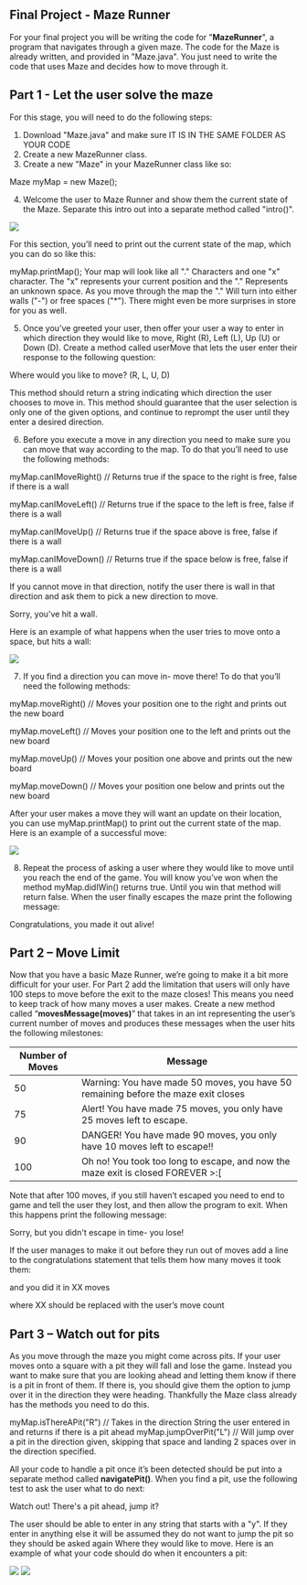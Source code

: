 ## Final Project - Maze Runner

For your final project you will be writing the code for "**MazeRunner**", a program that navigates through a given maze. The code for the Maze is already written, and provided in "Maze.java". You just need to write the code that uses Maze and decides how to move through it.

## Part 1 - Let the user solve the maze

For this stage, you will need to do the following steps:

1. Download "Maze.java" and make sure IT IS IN THE SAME FOLDER AS YOUR CODE
2. Create a new MazeRunner class.
3. Create a new "Maze" in your MazeRunner class like so:

Maze myMap = new Maze();

4. Welcome the user to Maze Runner and show them the current state of the Maze. Separate this intro out into a separate method called "intro()".

![](https://prod-edxapp.edx-cdn.org/assets/courseware/v1/c88e2a15f26778adb8a168073cc56d44/asset-v1:Microsoft+DEV276x+2T2018+type@asset+block/1-mazeStart.png)

For this section, you’ll need to print out the current state of the map, which you can do so like this:

myMap.printMap();
Your map will look like all "." Characters and one "x" character. The "x" represents your current position and the "." Represents an unknown space. As you move through the map the "." Will turn into either walls ("-") or free spaces ("*"). There might even be more surprises in store for you as well.

5. Once you’ve greeted your user, then offer your user a way to enter in which direction they would like to move, Right (R), Left (L), Up (U) or Down (D). Create a method called userMove that lets the user enter their response to the following question:

Where would you like to move? (R, L, U, D)

This method should return a string indicating which direction the user chooses to move in. This method should guarantee that the user selection is only one of the given options, and continue to reprompt the user until they enter a desired direction.

6. Before you execute a move in any direction you need to make sure you can move that way according to the map. To do that you’ll need to use the following methods:

myMap.canIMoveRight() // Returns true if the space to the right is free, false if there is a wall

myMap.canIMoveLeft() // Returns true if the space to the left is free, false if there is a wall

myMap.canIMoveUp() // Returns true if the space above is free, false if there is a wall

myMap.canIMoveDown() // Returns true if the space below is free, false if there is a wall


If you cannot move in that direction, notify the user there is wall in that direction and ask them to pick a new direction to move.

Sorry, you’ve hit a wall.

Here is an example of what happens when the user tries to move onto a space, but hits a wall:

![](https://prod-edxapp.edx-cdn.org/assets/courseware/v1/657d48b23c5ffcfba8efa956ae6accc2/asset-v1:Microsoft+DEV276x+2T2018+type@asset+block/2-mazeMove.png)

7. If you find a direction you can move in- move there! To do that you’ll need the following methods:

myMap.moveRight() // Moves your position one to the right and prints out the new board

myMap.moveLeft() // Moves your position one to the left and prints out the new board

myMap.moveUp() // Moves your position one above and prints out the new board

myMap.moveDown() // Moves your position one below and prints out the new board


After your user makes a move they will want an update on their location, you can use myMap.printMap() to print out the current state of the map. Here is an example of a successful move:

![](https://prod-edxapp.edx-cdn.org/assets/courseware/v1/9635b789434cf0d2252663fa76c83cfb/asset-v1:Microsoft+DEV276x+2T2018+type@asset+block/3-mazeMove2.png)

8. Repeat the process of asking a user where they would like to move until you reach the end of the game. You will know you’ve won when the method myMap.didIWin() returns true. Until you win that method will return false. When the user finally escapes the maze print the following message:

Congratulations, you made it out alive!

## Part 2 – Move Limit

Now that you have a basic Maze Runner, we’re going to make it a bit more difficult for your user. For Part 2 add the limitation that users will only have 100 steps to move before the exit to the maze closes! This means you need to keep track of how many moves a user makes. Create a new method called “**movesMessage(moves)**” that takes in an int representing the user’s current number of moves and produces these messages when the user hits the following milestones:

| Number of Moves |	Message |
| --------------- | ------- |
| 50 |	Warning: You have made 50 moves, you have 50 remaining before the maze exit closes |
| 75 |	Alert! You have made 75 moves, you only have 25 moves left to escape. |
| 90 |	DANGER! You have made 90 moves, you only have 10 moves left to escape!! |
| 100 |	Oh no! You took too long to escape, and now the maze exit is closed FOREVER >:[ |

Note that after 100 moves, if you still haven’t escaped you need to end to game and tell the user they lost, and then allow the program to exit. When this happens print the following message:

Sorry, but you didn't escape in time- you lose!

If the user manages to make it out before they run out of moves add a line to the congratulations statement that tells them how many moves it took them:

and you did it in XX moves

where XX should be replaced with the user’s move count

## Part 3 – Watch out for pits

As you move through the maze you might come across pits. If your user moves onto a square with a pit they will fall and lose the game. Instead you want to make sure that you are looking ahead and letting them know if there is a pit in front of them. If there is, you should give them the option to jump over it in the direction they were heading. Thankfully the Maze class already has the methods you need to do this.

myMap.isThereAPit("R") // Takes in the direction String the user entered in and returns if there is a pit ahead
myMap.jumpOverPit("L") // Will jump over a pit in the direction given, skipping that space and landing 2 spaces over in the direction specified.

All your code to handle a pit once it’s been detected should be put into a separate method called **navigatePit()**. When you find a pit, use the following test to ask the user what to do next:

Watch out! There's a pit ahead, jump it?

The user should be able to enter in any string that starts with a "y". If they enter in anything else it will be assumed they do not want to jump the pit so they should be asked again Where they would like to move. Here is an example of what your code should do when it encounters a pit:

![](https://prod-edxapp.edx-cdn.org/assets/courseware/v1/24822daebc10bb83eeee7a352efce705/asset-v1:Microsoft+DEV276x+2T2018+type@asset+block/4-mazePit1.png) ![](https://prod-edxapp.edx-cdn.org/assets/courseware/v1/b0e0490d3a6de84973fe0e41ae79a0f4/asset-v1:Microsoft+DEV276x+2T2018+type@asset+block/5-mazePit2.png)

